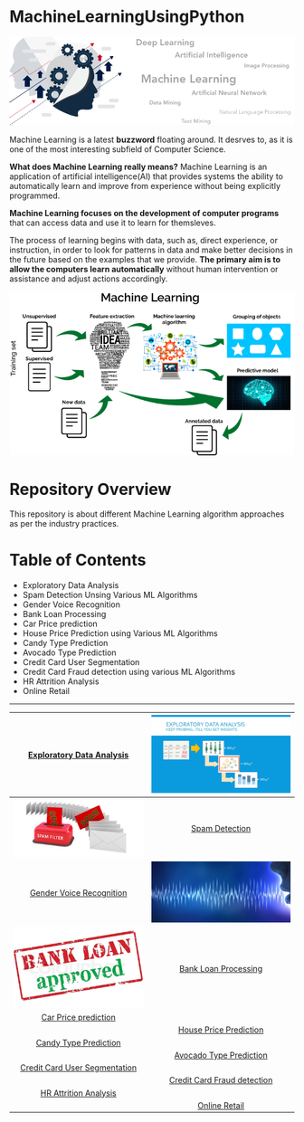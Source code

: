 # MachineLearningUsingPython

[![](https://github.com/aniacharya/MachineLearning/blob/master/images/banner.png)](https://github.com/aniacharya/MachineLearning/blob/master/images/banner.png)

Machine Learning is a latest **buzzword** floating around. It desrves to, as it is one of the most interesting subfield of Computer Science.

**What does Machine Learning really means?**
Machine Learning is an application of artificial intelligence(AI) that provides systems the ability to automatically learn and improve from experience without being explicitly programmed.

**Machine Learning focuses on the development of computer programs** that can access data and use it to learn for themsleves.

The process of learning begins with data, such as, direct experience, or instruction, in order to look for patterns in data and make better decisions in the future based on the examples that we provide. **The primary aim is to allow the computers learn automatically** without human intervention or assistance and adjust actions accordingly. 

[![](https://github.com/aniacharya/MachineLearning/blob/master/images/mlflow.png)](https://github.com/aniacharya/MachineLearning/blob/master/images/mlflow.png)

# Repository Overview
This repository is about different Machine Learning algorithm approaches as per the industry practices.

# Table of Contents
- Exploratory Data Analysis
- Spam Detection Unsing Various ML Algorithms
- Gender Voice Recognition
- Bank Loan Processing
- Car Price prediction
- House Price Prediction using Various ML Algorithms
- Candy Type Prediction
- Avocado Type Prediction
- Credit Card User Segmentation
- Credit Card Fraud detection using various ML Algorithms
- HR Attrition Analysis
- Online Retail
------------

| [Exploratory Data Analysis](https://github.com/aniacharya/MachineLearning/tree/master/Exploratory%20Data%20Analysis "Exploratory Data Analysis")  |  [![EDA](https://raw.githubusercontent.com/aniacharya/MachineLearning/master/images/EDA.png?token=AI3BUGLFDFHXYNPRS6SZHVC6GJ736 "EDA")](https://raw.githubusercontent.com/aniacharya/MachineLearning/master/images/EDA.png?token=AI3BUGLFDFHXYNPRS6SZHVC6GJ736 "EDA") |
| :------------: | :------------: |
| [![Spam](https://raw.githubusercontent.com/aniacharya/MachineLearning/master/images/Spam.jpg?token=AI3BUGNZ35VXG2WYEFRAQAC6GJ7WA "Spam")](https://raw.githubusercontent.com/aniacharya/MachineLearning/master/images/Spam.jpg?token=AI3BUGNZ35VXG2WYEFRAQAC6GJ7WA "Spam")  | [Spam Detection](https://github.com/aniacharya/MachineLearning/tree/master/Spam%20Detection%20Unsing%20Multiple%20ML%20Algorithms "Spam Detection")  |
| [Gender Voice Recognition](https://github.com/aniacharya/MachineLearning/tree/master/Gender%20Voice%20Recognition "Gender Voice Recognition")  |  [![Gender Voice Recog](https://raw.githubusercontent.com/aniacharya/MachineLearning/master/images/Gender%20Voice%20Recog.jpg?token=AI3BUGONXAKZG2HM53NQB2C6GKACE "Gender Voice Recog")](https://raw.githubusercontent.com/aniacharya/MachineLearning/master/images/Gender%20Voice%20Recog.jpg?token=AI3BUGONXAKZG2HM53NQB2C6GKACE "Gender Voice Recog") |
| [![](https://raw.githubusercontent.com/aniacharya/MachineLearning/master/images/Bank%20Loan.jpg?token=AI3BUGNHWXAMXQPGLARILOS6GJ6XC)](https://raw.githubusercontent.com/aniacharya/MachineLearning/master/images/Bank%20Loan.jpg?token=AI3BUGNHWXAMXQPGLARILOS6GJ6XC)  | [Bank Loan Processing](https://github.com/aniacharya/MachineLearning/tree/master/Bank%20Loan%20Processing "Bank Loan Processing")  |
| [Car Price prediction](https://github.com/aniacharya/MachineLearning/tree/master/Car%20Price%20prediction "Car Price prediction")  |   |
|   | [House Price Prediction](https://github.com/aniacharya/MachineLearning/tree/master/House%20Price%20Prediction%20Multiple%20ML%20Algorithms "House Price Prediction")  |
| [Candy Type Prediction](https://github.com/aniacharya/MachineLearning/tree/master/Candy%20Type%20Prediction "Candy Type Prediction")  |   |
|   | [Avocado Type Prediction](https://github.com/aniacharya/MachineLearning/tree/master/Avocado%20Type%20Prediction "Avocado Type Prediction")  |
| [Credit Card User Segmentation](https://github.com/aniacharya/MachineLearning/tree/master/Credit%20Card%20User%20Segmentation "Credit Card User Segmentation")  |   |
|   | [Credit Card Fraud detection](https://github.com/aniacharya/MachineLearning/tree/master/Credit%20Card%20Fraud%20detection%20Multiple%20ML%20Algorithms "Credit Card Fraud detection")  |
| [HR Attrition Analysis](https://github.com/aniacharya/MachineLearning/tree/master/HR%20Attrition%20Analysis "HR Attrition Analysis")  |   |
|   | [Online Retail](https://github.com/aniacharya/MachineLearning/tree/master/Online%20Retail "Online Retail") |
